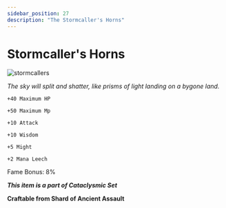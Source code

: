 ```yaml
---
sidebar_position: 27
description: "The Stormcaller's Horns"
---
```


# Stormcaller's Horns

![stormcallers](https://cdn.discordapp.com/attachments/1187552567295758487/1190508902861770772/Stormcallers_Horns.png?ex=65a20ed1&is=658f99d1&hm=eda6e5953b6c84b0d53b8c4843404493a756abdebd4969e978976146e0237689&)

<i>The sky will split and shatter, like prisms of light landing on a bygone land.</i>

    +40 Maximum HP
    
    +50 Maximum Mp
    
    +10 Attack
    
    +10 Wisdom
    
    +5 Might
    
    +2 Mana Leech
    
Fame Bonus: 8%

***This item is a part of Cataclysmic Set***

**Craftable from Shard of Ancient Assault**

